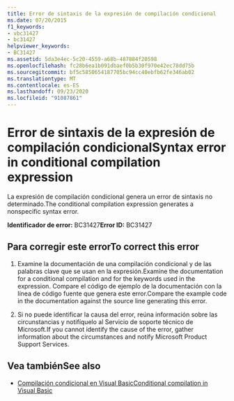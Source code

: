 ```yaml
---
title: Error de sintaxis de la expresión de compilación condicional
ms.date: 07/20/2015
f1_keywords:
- vbc31427
- bc31427
helpviewer_keywords:
- BC31427
ms.assetid: 5da3e4ec-5c20-4559-a68b-487884f20598
ms.openlocfilehash: fc28b6ea1b091dbaef0b5b30f970e42ec78dd75b
ms.sourcegitcommit: bf5c5850654187705bc94cc40ebfb62fe346ab02
ms.translationtype: MT
ms.contentlocale: es-ES
ms.lasthandoff: 09/23/2020
ms.locfileid: "91087861"
---
```

# <a name="syntax-error-in-conditional-compilation-expression"></a><span data-ttu-id="b4614-102">Error de sintaxis de la expresión de compilación condicional</span><span class="sxs-lookup"><span data-stu-id="b4614-102">Syntax error in conditional compilation expression</span></span>

<span data-ttu-id="b4614-103">La expresión de compilación condicional genera un error de sintaxis no determinado.</span><span class="sxs-lookup"><span data-stu-id="b4614-103">The conditional compilation expression generates a nonspecific syntax error.</span></span>  
  
 <span data-ttu-id="b4614-104">**Identificador de error:** BC31427</span><span class="sxs-lookup"><span data-stu-id="b4614-104">**Error ID:** BC31427</span></span>  
  
## <a name="to-correct-this-error"></a><span data-ttu-id="b4614-105">Para corregir este error</span><span class="sxs-lookup"><span data-stu-id="b4614-105">To correct this error</span></span>  
  
1. <span data-ttu-id="b4614-106">Examine la documentación de una compilación condicional y de las palabras clave que se usan en la expresión.</span><span class="sxs-lookup"><span data-stu-id="b4614-106">Examine the documentation for a conditional compilation and for the keywords used in the expression.</span></span> <span data-ttu-id="b4614-107">Compare el código de ejemplo de la documentación con la línea de código fuente que genera este error.</span><span class="sxs-lookup"><span data-stu-id="b4614-107">Compare the example code in the documentation against the source line generating this error.</span></span>  
  
2. <span data-ttu-id="b4614-108">Si no puede identificar la causa del error, reúna información sobre las circunstancias y notifíquelo al Servicio de soporte técnico de Microsoft.</span><span class="sxs-lookup"><span data-stu-id="b4614-108">If you cannot identify the cause of the error, gather information about the circumstances and notify Microsoft Product Support Services.</span></span>  
  
## <a name="see-also"></a><span data-ttu-id="b4614-109">Vea también</span><span class="sxs-lookup"><span data-stu-id="b4614-109">See also</span></span>

- [<span data-ttu-id="b4614-110">Compilación condicional en Visual Basic</span><span class="sxs-lookup"><span data-stu-id="b4614-110">Conditional compilation in Visual Basic</span></span>](../programming-guide/program-structure/conditional-compilation.md)
